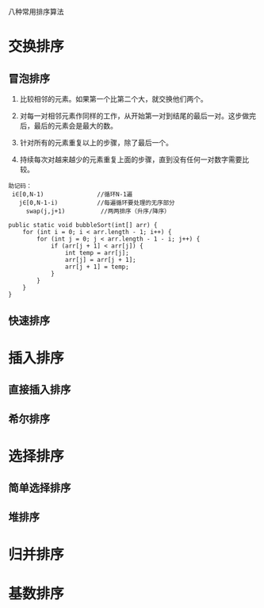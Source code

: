 八种常用排序算法

# 交换排序

## 冒泡排序

1. 比较相邻的元素。如果第一个比第二个大，就交换他们两个。

2. 对每一对相邻元素作同样的工作，从开始第一对到结尾的最后一对。这步做完后，最后的元素会是最大的数。

3. 针对所有的元素重复以上的步骤，除了最后一个。

4. 持续每次对越来越少的元素重复上面的步骤，直到没有任何一对数字需要比较。

```
助记码：
 i∈[0,N-1)               //循环N-1遍
   j∈[0,N-1-i)           //每遍循环要处理的无序部分
     swap(j,j+1)          //两两排序（升序/降序）
```

```
public static void bubbleSort(int[] arr) {
    for (int i = 0; i < arr.length - 1; i++) {
        for (int j = 0; j < arr.length - 1 - i; j++) {
            if (arr[j + 1] < arr[j]) {
                int temp = arr[j];
                arr[j] = arr[j + 1];
                arr[j + 1] = temp;
            }
        }
    }
}
```

## 快速排序

# 插入排序

## 直接插入排序

## 希尔排序

# 选择排序

## 简单选择排序

## 堆排序

# 归并排序

# 基数排序